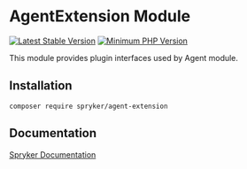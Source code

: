 # AgentExtension Module
[![Latest Stable Version](https://poser.pugx.org/spryker/agent-extension/v/stable.svg)](https://packagist.org/packages/spryker/agent-extension)
[![Minimum PHP Version](https://img.shields.io/badge/php-%3E%3D%207.4-8892BF.svg)](https://php.net/)

This module provides plugin interfaces used by Agent module.

## Installation

```
composer require spryker/agent-extension
```

## Documentation

[Spryker Documentation](https://documentation.spryker.com)
